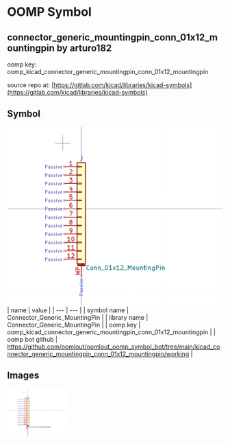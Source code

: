 # OOMP Symbol  
## connector_generic_mountingpin_conn_01x12_mountingpin  by arturo182  
  
oomp key: oomp_kicad_connector_generic_mountingpin_conn_01x12_mountingpin  
  
source repo at: [https://gitlab.com/kicad/libraries/kicad-symbols](https://gitlab.com/kicad/libraries/kicad-symbols)  
## Symbol  
  
[![working.png](working_600.png)](working.png)  
| name | value | 
| --- | --- | 
| symbol name | Connector_Generic_MountingPin | 
| library name | Connector_Generic_MountingPin | 
| oomp key | oomp_kicad_connector_generic_mountingpin_conn_01x12_mountingpin | 
| oomp bot github | https://github.com/oomlout/oomlout_oomp_symbol_bot/tree/main/kicad_connector_generic_mountingpin_conn_01x12_mountingpin/working | 
## Images  
  
[![working.png](working_140.png)](working.png)  
